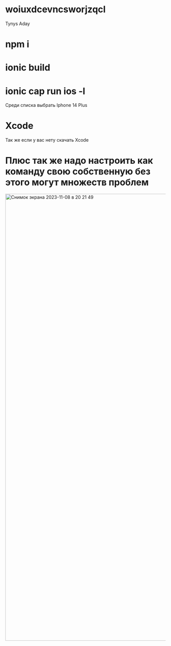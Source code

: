 # woiuxdcevncsworjzqcl
Tynys Aday

# npm i

# ionic build

# ionic cap run ios -l
Среди списка выбрать Iphone 14 Plus

# Xcode
Так же если у вас нету скачать Xcode

# Плюс так же надо настроить как команду свою собственную без этого могут множеств проблем
<img width="1398" alt="Снимок экрана 2023-11-08 в 20 21 49" src="https://github.com/TynysA/woiuxdcevncsworjzqcl/assets/79656121/58f8517d-ac63-485e-8039-417d88ef917d">
